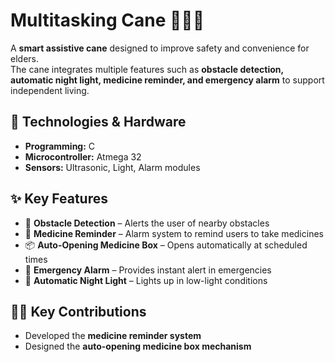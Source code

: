 # Multitasking Cane 🚶‍♂️💡  

A **smart assistive cane** designed to improve safety and convenience for elders.  
The cane integrates multiple features such as **obstacle detection, automatic night light, medicine reminder, and emergency alarm** to support independent living.  

## 🔧 Technologies & Hardware  
- **Programming:** C  
- **Microcontroller:** Atmega 32  
- **Sensors:** Ultrasonic, Light, Alarm modules  

## ✨ Key Features  
- 🚧 **Obstacle Detection** – Alerts the user of nearby obstacles  
- 💊 **Medicine Reminder** – Alarm system to remind users to take medicines  
- 📦 **Auto-Opening Medicine Box** – Opens automatically at scheduled times  
- 🚨 **Emergency Alarm** – Provides instant alert in emergencies  
- 🌙 **Automatic Night Light** – Lights up in low-light conditions  

## 👩‍💻 Key Contributions  
- Developed the **medicine reminder system**  
- Designed the **auto-opening medicine box mechanism**  
